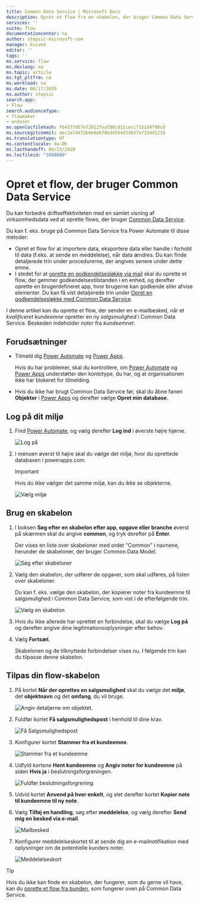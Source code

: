 ```yaml
---
title: Common Data Service | Microsoft Docs
description: Opret et flow fra en skabelon, der bruger Common Data Service.
services: ''
suite: flow
documentationcenter: na
author: stepsic-microsoft-com
manager: kvivek
editor: ''
tags: ''
ms.service: flow
ms.devlang: na
ms.topic: article
ms.tgt_pltfrm: na
ms.workload: na
ms.date: 06/17/2020
ms.author: stepsic
search.app:
- Flow
search.audienceType:
- flowmaker
- enduser
ms.openlocfilehash: f64377d57e72612feaf80c811cecc7151d4f90c8
ms.sourcegitcommit: aec3a74472b4e6eb70ed4554d14b57a7324d123d
ms.translationtype: HT
ms.contentlocale: da-DK
ms.lasthandoff: 06/23/2020
ms.locfileid: "3498600"
---
```

# <a name="create-a-flow-that-uses-common-data-service"></a>Opret et flow, der bruger Common Data Service

Du kan forbedre driftseffektiviteten med en samlet visning af virksomhedsdata ved at oprette flows, der bruger [Common Data Service](https://powerapps.microsoft.com/tutorials/data-platform-intro/). 


Du kan f. eks. bruge på Common Data Service fra Power Automate til disse metoder:

* Opret et flow for at importere data, eksportere data eller handle i forhold til data (f.eks. at sende en meddelelse), når data ændres. Du kan finde detaljerede trin under procedurerne, der angives senere under dette emne.
* I stedet for at [oprette en godkendelsesløkke via mail](wait-for-approvals.md) skal du oprette et flow, der gemmer godkendelsestilstanden i en enhed, og derefter oprette en brugerdefineret app, hvor brugerne kan godkende eller afvise elementer. Du kan få vist detaljerede trin under [Opret en godkendelsesløkke med Common Data Service](common-data-model-approve.md).

I denne artikel kan du oprette et flow, der sender en e-mailbesked, når et *kvalificeret kundeemne* opretter en ny *salgsmulighed* i Common Data Service. Beskeden indeholder *noter* fra *kundeemnet*.

## <a name="prerequisites"></a>Forudsætninger

* Tilmeld dig [Power Automate](https://flow.microsoft.com) og [Power Apps](https://make.powerapps.com).
  
    Hvis du har problemer, skal du kontrollere, om [Power Automate](sign-up-sign-in.md) og [Power Apps](https://powerapps.microsoft.com/tutorials/signup-for-powerapps/) understøtter den kontotype, du har, og at organisationen ikke har blokeret for tilmelding.
* Hvis du ikke har brugt Common Data Service før, skal du åbne fanen **Objekter** i [Power Apps](https://web.powerapps.com/#/entities) og derefter vælge **Opret min database**.

## <a name="sign-in-to-your-environment"></a>Log på dit miljø

1. Find [Power Automate](https://flow.microsoft.com), og vælg derefter **Log ind** i øverste højre hjørne.
   
    ![Log på](./media/common-data-model-intro/signin-flow.png)
1. I menuen øverst til højre skal du vælge det miljø, hvor du oprettede databasen i powerapps.com.
   
    >[!IMPORTANT]
    >Hvis du ikke vælger det samme miljø, kan du ikke se objekterne.
   
    ![Vælg miljø](./media/common-data-model-intro/select-environment.png)

## <a name="use-a-template"></a>Brug en skabelon

1. I boksen **Søg efter en skabelon efter app, opgave eller branche** øverst på skærmen skal du angive **common**, og tryk derefter på **Enter**.

   Der vises en liste over skabeloner med ordet "Common" i navnene, herunder de skabeloner, der bruger Common Data Model.
   
    ![Søg efter skabeloner](./media/common-data-model-intro/template-search.png)

1. Vælg den skabelon, der udfører de opgaver, som skal udføres, på listen over skabeloner.
   
    Du kan f. eks. vælge den skabelon, der kopierer noter fra kundeemne til salgsmulighed i Common Data Service, som vist i de efterfølgende trin.
   
    ![Vælg en skabelon​](./media/common-data-model-intro/select-template.png)
   
1. Hvis du ikke allerede har oprettet en forbindelse, skal du vælge **Log på** og derefter angive dine legitimationsoplysninger efter behov.
   
1. Vælg **Fortsæt**.

   Skabelonen og de tilknyttede forbindelser vises nu. I følgende trin kan du tilpasse denne skabelon.

## <a name="customize-your-flow-template"></a>Tilpas din flow-skabelon

1. På kortet **Når der oprettes en salgsmulighed** skal du vælge det **miljø**, det **objektnavn** og det **omfang**, du vil bruge.
   
    ![Angiv detaljerne om objektet.](./media/common-data-model-intro/specify-instance.png)

1. Fuldfør kortet **Få salgsmulighedspost** i henhold til dine krav.
   
    ![Få Salgsmulighedspost](./media/common-data-model-intro/get-opportunity-record.png)

1. Konfigurer kortet **Stammer fra et kundeemne**. 
   
    ![Stammer fra et kundeemne](./media/common-data-model-intro/originate-from-lead.png)

1. Udfyld kortene **Hent kundeemne** og **Angiv noter for kundeemne** på siden **Hvis ja** i beslutningsforgreningen. 

   ![Fuldfør beslutningsforgrening](./media/common-data-model-intro/get-lead-list-notes.png)

1. Udvid kortet **Anvend på hver enkelt**, og slet derefter kortet **Kopier note til kundeemne til ny note**.

1. Vælg **Tilføj en handling**, søg efter **meddelelse**, og vælg derefter **Send mig en besked via e-mail**.

   ![Mailbesked](./media/common-data-model-intro/apply-to-each.png)

1. Konfigurer meddelelseskortet til at sende dig en e-mailnotifikation med oplysninger om de potentielle kunders noter.

   ![Meddelelseskort](./media/common-data-model-intro/notification-card.png)


>[!TIP]
>Hvis du ikke kan finde en skabelon, der fungerer, som du gerne vil have, kan du [oprette et flow fra bunden](get-started-logic-flow.md), som fungerer oven på Common Data Service.

